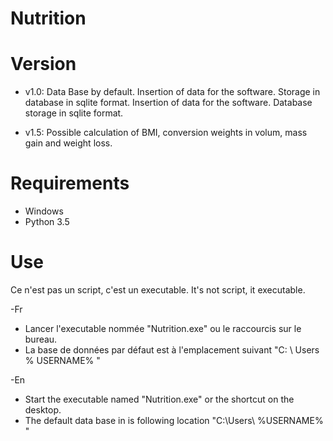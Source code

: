 # Nutrition

# Version
- v1.0: Data Base by default.
        Insertion of data for the software.
        Storage in database in sqlite format.
        Insertion of data for the software.
        Database storage in sqlite format.
        
- v1.5: Possible calculation of BMI, conversion weights in volum, mass gain and weight loss.
        
# Requirements
- Windows
- Python 3.5

# Use
Ce n'est pas un script, c'est un executable.
It's not script, it executable.

-Fr 
- Lancer l'executable nommée "Nutrition.exe" ou le raccourcis sur le bureau.
- La base de données par défaut est à l'emplacement suivant "C: \ Users \% USERNAME% \"

-En
- Start the executable named "Nutrition.exe" or the shortcut on the desktop.
- The default data base in is following location "C:\Users\ %USERNAME% \"
